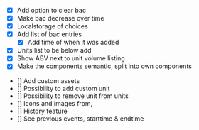 - [x] Add option to clear bac
- [x] Make bac decrease over time
- [x] Localstorage of choices
- [x] Add list of bac entries
  - [x] Add time of when it was added
- [x] Units list to be below add
- [X] Show ABV next to unit volume listing
- [X] Make the components semantic, split into own components
- [] Add custom assets
- [] Possibility to add custom unit
- [] Possibility to remove unit from units
- [] Icons and images from,
- [] History feature
- [] See previous events, starttime & endtime
